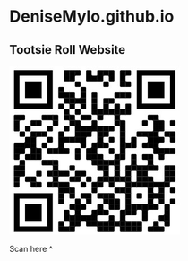 # DeniseMylo.github.io

## Tootsie Roll Website

![Tootsie Roll Website](https://github.com/DeniseMylo/DeniseMylo.github.io/blob/master/TootsieRoll/image/assets/tootsierollQR.jpg)

Scan here ^
